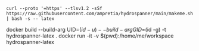 
```
curl --proto '=https' --tlsv1.2 -sSf https://raw.githubusercontent.com/ampretia/hydrospanner/main/makeme.sh | bash -s -- latex
```

docker build --build-arg UID=$(id -u) --build-arg GID=$(id -g) -t hydrospanner-latex .
docker run -it -v $(pwd):/home/me/workspace hydrospanner-latex